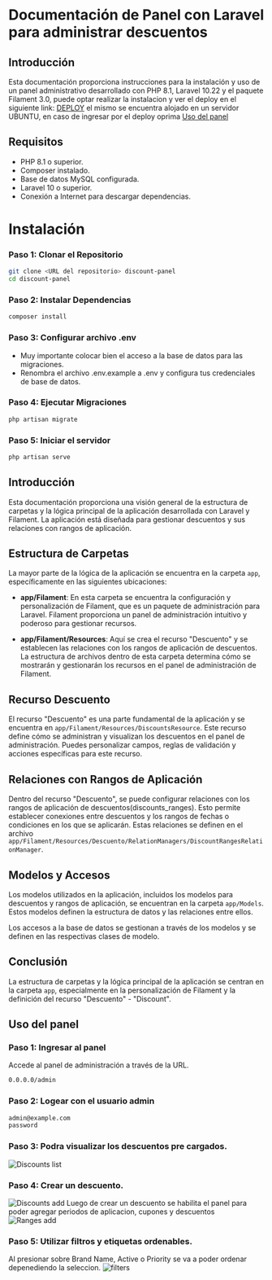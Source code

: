 # Documentación de Panel con Laravel para administrar descuentos

## Introducción
Esta documentación proporciona instrucciones para la instalación y uso de un panel administrativo desarrollado con PHP 8.1, Laravel 10.22 y el paquete Filament 3.0, puede optar realizar la instalacion y ver el deploy en el siguiente link: [DEPLOY](https://www.google.com) el mismo se encuentra alojado en un servidor UBUNTU, en caso de ingresar por el deploy oprima [Uso del panel](#uso-del-panel)

## Requisitos 

- PHP 8.1 o superior.
- Composer instalado.
- Base de datos MySQL configurada.
- Laravel 10 o superior.
- Conexión a Internet para descargar dependencias.

# Instalación

### Paso 1: Clonar el Repositorio
```bash
git clone <URL del repositorio> discount-panel
cd discount-panel
```
### Paso 2: Instalar Dependencias
```bash
composer install
```

### Paso 3: Configurar archivo .env
- Muy importante colocar bien el acceso a la base de datos para las migraciones.
- Renombra el archivo .env.example a .env y configura tus credenciales de base de datos.
### Paso 4: Ejecutar Migraciones
```bash
php artisan migrate
```
### Paso 5: Iniciar el servidor
```bash
php artisan serve
```


## Introducción

Esta documentación proporciona una visión general de la estructura de carpetas y la lógica principal de la aplicación desarrollada con Laravel y Filament. La aplicación está diseñada para gestionar descuentos y sus relaciones con rangos de aplicación.

## Estructura de Carpetas

La mayor parte de la lógica de la aplicación se encuentra en la carpeta `app`, específicamente en las siguientes ubicaciones:

- **app/Filament**: En esta carpeta se encuentra la configuración y personalización de Filament, que es un paquete de administración para Laravel. Filament proporciona un panel de administración intuitivo y poderoso para gestionar recursos.

- **app/Filament/Resources**: Aquí se crea el recurso "Descuento" y se establecen las relaciones con los rangos de aplicación de descuentos. La estructura de archivos dentro de esta carpeta determina cómo se mostrarán y gestionarán los recursos en el panel de administración de Filament.

## Recurso Descuento

El recurso "Descuento" es una parte fundamental de la aplicación y se encuentra en `app/Filament/Resources/DiscountsResource`. Este recurso define cómo se administran y visualizan los descuentos en el panel de administración. Puedes personalizar campos, reglas de validación y acciones específicas para este recurso.

## Relaciones con Rangos de Aplicación

Dentro del recurso "Descuento", se puede configurar relaciones con los rangos de aplicación de descuentos(discounts_ranges). Esto permite establecer conexiones entre descuentos y los rangos de fechas o condiciones en los que se aplicarán. Estas relaciones se definen en el archivo `app/Filament/Resources/Descuento/RelationManagers/DiscountRangesRelationManager`.

## Modelos y Accesos

Los modelos utilizados en la aplicación, incluidos los modelos para descuentos y rangos de aplicación, se encuentran en la carpeta `app/Models`. Estos modelos definen la estructura de datos y las relaciones entre ellos.

Los accesos a la base de datos se gestionan a través de los modelos y se definen en las respectivas clases de modelo.

## Conclusión

La estructura de carpetas y la lógica principal de la aplicación se centran en la carpeta `app`, especialmente en la personalización de Filament y la definición del recurso "Descuento" - "Discount".

## Uso del panel 
### Paso 1: Ingresar al panel
Accede al panel de administración a través de la URL.
```bash
0.0.0.0/admin
```
### Paso 2: Logear con el usuario admin
```bash
admin@example.com
password
```
### Paso 3: Podra visualizar los descuentos pre cargados.
![Discounts list](https://i.gyazo.com/81365c67ca7b739a340587e577091476.png)

### Paso 4: Crear un descuento.
![Discounts add](https://i.gyazo.com/17139b4014eed2dd678ec674aece62fb.png)
Luego de crear un descuento se habilita el panel para poder agregar periodos de aplicacion, cupones y descuentos 
![Ranges add](https://i.gyazo.com/5a586ede3a9b73b4f4c743b4e084683b.png)

### Paso 5: Utilizar filtros y etiquetas ordenables.
Al presionar sobre Brand Name, Active o Priority se va a poder ordenar depenediendo la seleccion.
![filters](https://i.gyazo.com/7b36c22374440afe4a5231b1b097c6f4.png)
